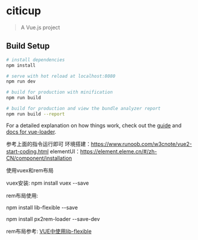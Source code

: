 # citicup

> A Vue.js project

## Build Setup

``` bash
# install dependencies
npm install

# serve with hot reload at localhost:8080
npm run dev

# build for production with minification
npm run build

# build for production and view the bundle analyzer report
npm run build --report
```

For a detailed explanation on how things work, check out the [guide](http://vuejs-templates.github.io/webpack/) and [docs for vue-loader](http://vuejs.github.io/vue-loader).

参考上面的指令运行即可
环境搭建：https://www.runoob.com/w3cnote/vue2-start-coding.html
elementUI：https://element.eleme.cn/#/zh-CN/component/installation


使用vuex和rem布局

vuex安装: npm install vuex --save

rem布局使用:

npm install lib-flexible --save

npm install px2rem-loader --save-dev

rem布局参考: [VUE中使用lib-flexible](https://blog.csdn.net/qq_22844483/article/details/79730604)
